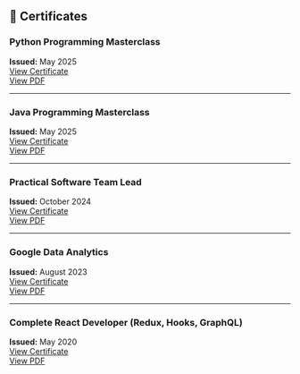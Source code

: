 ## 📄 Certificates

### Python Programming Masterclass  
**Issued:** May 2025  
[View Certificate](https://www.udemy.com/certificate/UC-11790866-44b5-4940-97e5-243698d058d2)  
[View PDF](/pdf/UC-11790866-44b5-4940-97e5-243698d058d2.pdf)  

---

### Java Programming Masterclass
**Issued:** May 2025  
[View Certificate](https://www.udemy.com/certificate/UC-42944ce9-0ebc-41e6-9270-4fce87ad2da0)  
[View PDF](/pdf/UC-42944ce9-0ebc-41e6-9270-4fce87ad2da0.pdf)  

---

### Practical Software Team Lead  
**Issued:** October 2024  
[View Certificate](https://huutgnkansvslafnbtbg.supabase.co/storage/v1/object/public/files/certificates/season1/Certificate-Team-Leader-Valentin-Peshev.pdf)  
[View PDF](/pdf/Certificate-Team-Leader-Valentin-Peshev.pdf)

---

### Google Data Analytics
**Issued:** August 2023  
[View Certificate](https://www.coursera.org/account/accomplishments/professional-cert/V6ZZ2UT6R3F4)  
[View PDF](/pdf/Coursera%20V6ZZ2UT6R3F4.pdf)

---

### Complete React Developer (Redux, Hooks, GraphQL)
**Issued:** May 2020  
[View Certificate](https://www.udemy.com/certificate/UC-e3159a25-3144-4709-8e46-c8d9b1825110/)  
[View PDF](/pdf/UC-e3159a25-3144-4709-8e46-c8d9b1825110.pdf)
